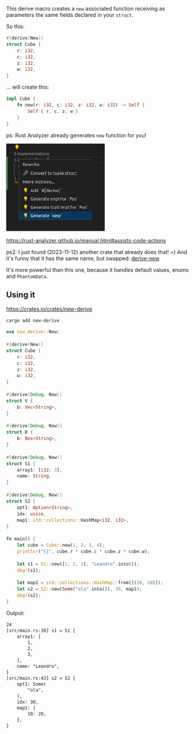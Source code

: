 This derive macro creates a `new` associated function receiving as parameters the same fields declared in your `struct`.

So this:

```rust
#[derive(New)]
struct Cube {
	r: i32,
	c: i32,
	z: i32,
	w: i32,
}
```

... will create this:

```rust
impl Cube {
    fn new(r: i32, c: i32, z: i32, w: i32) -> Self {
        Self { r, c, z, w }
    }
}
```

ps: Rust Analyzer already generates `new` function for you!

![Generate new](imgs/rust-analyzer-new-function.png)

https://rust-analyzer.github.io/manual.html#assists-code-actions

ps2: I just found (2023-11-12) another crate that already does that! =)
And it's funny that it has the same name, but swapped:
[derive-new](https://github.com/nrc/derive-new/tree/master)

It's more powerful than this one, because it handles default values, enums
and `PhantomData`.

## Using it

https://crates.io/crates/new-derive

```
cargo add new-derive
```

```rust
use new_derive::New;

#[derive(New)]
struct Cube {
    r: i32,
    c: i32,
    z: i32,
    w: i32,
}

#[derive(Debug, New)]
struct V {
    b: Vec<String>,
}

#[derive(Debug, New)]
struct B {
    b: Box<String>,
}

#[derive(Debug, New)]
struct S1 {
    array1: [i32; 3],
    name: String,
}

#[derive(Debug, New)]
struct S2 {
    opt1: Option<String>,
    idx: usize,
    map1: std::collections::HashMap<i32, i32>,
}

fn main() {
    let cube = Cube::new(1, 2, 3, 4);
    println!("{}", cube.r * cube.c * cube.z * cube.w);

    let s1 = S1::new([1, 2, 3], "Leandro".into());
    dbg!(s1);

    let map1 = std::collections::HashMap::from([(10, 20)]);
    let s2 = S2::new(Some("ola".into()), 30, map1);
    dbg!(s2);
}
```

Output:

```
24
[src/main.rs:39] s1 = S1 {
    array1: [
        1,
        2,
        3,
    ],
    name: "Leandro",
}
[src/main.rs:43] s2 = S2 {
    opt1: Some(
        "ola",
    ),
    idx: 30,
    map1: {
        10: 20,
    },
}
```
